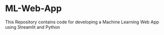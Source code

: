 # ML-Web-App
This Repository contains code for developing a Machine Learning Web App using Streamlit and Python
